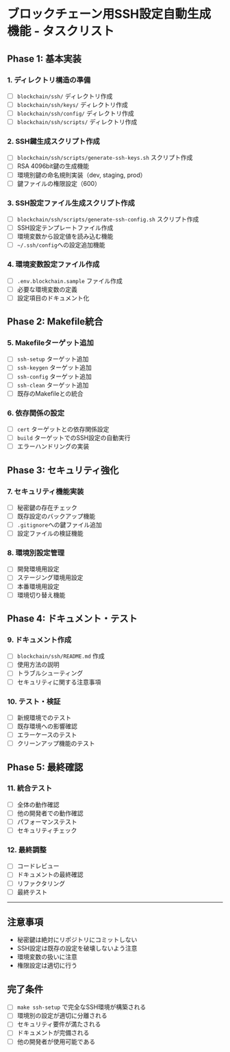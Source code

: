# ブロックチェーン用SSH設定自動生成機能 - タスクリスト

## Phase 1: 基本実装

### 1. ディレクトリ構造の準備
- [ ] `blockchain/ssh/` ディレクトリ作成
- [ ] `blockchain/ssh/keys/` ディレクトリ作成
- [ ] `blockchain/ssh/config/` ディレクトリ作成
- [ ] `blockchain/ssh/scripts/` ディレクトリ作成

### 2. SSH鍵生成スクリプト作成
- [ ] `blockchain/ssh/scripts/generate-ssh-keys.sh` スクリプト作成
- [ ] RSA 4096bit鍵の生成機能
- [ ] 環境別鍵の命名規則実装（dev, staging, prod）
- [ ] 鍵ファイルの権限設定（600）

### 3. SSH設定ファイル生成スクリプト作成
- [ ] `blockchain/ssh/scripts/generate-ssh-config.sh` スクリプト作成
- [ ] SSH設定テンプレートファイル作成
- [ ] 環境変数から設定値を読み込む機能
- [ ] `~/.ssh/config`への設定追加機能

### 4. 環境変数設定ファイル作成
- [ ] `.env.blockchain.sample` ファイル作成
- [ ] 必要な環境変数の定義
- [ ] 設定項目のドキュメント化

## Phase 2: Makefile統合

### 5. Makefileターゲット追加
- [ ] `ssh-setup` ターゲット追加
- [ ] `ssh-keygen` ターゲット追加
- [ ] `ssh-config` ターゲット追加
- [ ] `ssh-clean` ターゲット追加
- [ ] 既存のMakefileとの統合

### 6. 依存関係の設定
- [ ] `cert` ターゲットとの依存関係設定
- [ ] `build` ターゲットでのSSH設定の自動実行
- [ ] エラーハンドリングの実装

## Phase 3: セキュリティ強化

### 7. セキュリティ機能実装
- [ ] 秘密鍵の存在チェック
- [ ] 既存設定のバックアップ機能
- [ ] `.gitignore`への鍵ファイル追加
- [ ] 設定ファイルの検証機能

### 8. 環境別設定管理
- [ ] 開発環境用設定
- [ ] ステージング環境用設定
- [ ] 本番環境用設定
- [ ] 環境切り替え機能

## Phase 4: ドキュメント・テスト

### 9. ドキュメント作成
- [ ] `blockchain/ssh/README.md` 作成
- [ ] 使用方法の説明
- [ ] トラブルシューティング
- [ ] セキュリティに関する注意事項

### 10. テスト・検証
- [ ] 新規環境でのテスト
- [ ] 既存環境への影響確認
- [ ] エラーケースのテスト
- [ ] クリーンアップ機能のテスト

## Phase 5: 最終確認

### 11. 統合テスト
- [ ] 全体の動作確認
- [ ] 他の開発者での動作確認
- [ ] パフォーマンステスト
- [ ] セキュリティチェック

### 12. 最終調整
- [ ] コードレビュー
- [ ] ドキュメントの最終確認
- [ ] リファクタリング
- [ ] 最終テスト

---

## 注意事項

- 秘密鍵は絶対にリポジトリにコミットしない
- SSH設定は既存の設定を破壊しないよう注意
- 環境変数の扱いに注意
- 権限設定は適切に行う

## 完了条件

- [ ] `make ssh-setup` で完全なSSH環境が構築される
- [ ] 環境別の設定が適切に分離される
- [ ] セキュリティ要件が満たされる
- [ ] ドキュメントが完備される
- [ ] 他の開発者が使用可能である